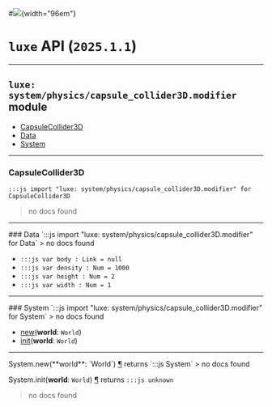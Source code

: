 #![](../../../../../../../../../images/luxe-dark.svg){width="96em"}

# `luxe` API (`2025.1.1`)  


---

## `luxe: system/physics/capsule_collider3D.modifier` module

- [CapsuleCollider3D](#capsulecollider3d)   
- [Data](#data)   
- [System](#system)   

---

### CapsuleCollider3D
`:::js import "luxe: system/physics/capsule_collider3D.modifier" for CapsuleCollider3D`
> no docs found


<hr/>
### Data
`:::js import "luxe: system/physics/capsule_collider3D.modifier" for Data`
> no docs found

- `:::js var body : Link = null`
- `:::js var density : Num = 1000`
- `:::js var height : Num = 2`
- `:::js var width : Num = 1`

<hr/>
### System
`:::js import "luxe: system/physics/capsule_collider3D.modifier" for System`
> no docs found

- [new](#System.new)(**world**: `World`)
- [init](#System.init)(**world**: `World`)

<hr/>
<endpoint module="luxe: system/physics/capsule_collider3D.modifier" class="System" signature="new(world : World)"></endpoint>
<signature id="System.new">System.new(**world**: `World`)
<a class="headerlink" href="#System.new" title="Permanent link">¶</a></signature>
<span class='api_ret'>returns</span> `:::js System`
> no docs found   

<endpoint module="luxe: system/physics/capsule_collider3D.modifier" class="System" signature="init(world : World)"></endpoint>
<signature id="System.init">System.init(**world**: `World`)
<a class="headerlink" href="#System.init" title="Permanent link">¶</a></signature>
<span class='api_ret'>returns</span> `:::js unknown`
> no docs found   

